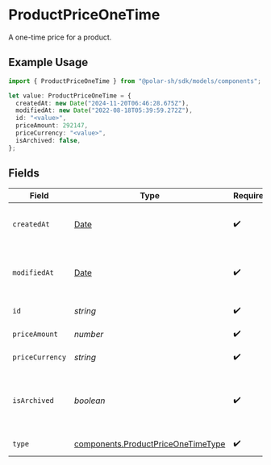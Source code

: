 # ProductPriceOneTime

A one-time price for a product.

## Example Usage

```typescript
import { ProductPriceOneTime } from "@polar-sh/sdk/models/components";

let value: ProductPriceOneTime = {
  createdAt: new Date("2024-11-20T06:46:28.675Z"),
  modifiedAt: new Date("2022-08-18T05:39:59.272Z"),
  id: "<value>",
  priceAmount: 292147,
  priceCurrency: "<value>",
  isArchived: false,
};
```

## Fields

| Field                                                                                         | Type                                                                                          | Required                                                                                      | Description                                                                                   |
| --------------------------------------------------------------------------------------------- | --------------------------------------------------------------------------------------------- | --------------------------------------------------------------------------------------------- | --------------------------------------------------------------------------------------------- |
| `createdAt`                                                                                   | [Date](https://developer.mozilla.org/en-US/docs/Web/JavaScript/Reference/Global_Objects/Date) | :heavy_check_mark:                                                                            | Creation timestamp of the object.                                                             |
| `modifiedAt`                                                                                  | [Date](https://developer.mozilla.org/en-US/docs/Web/JavaScript/Reference/Global_Objects/Date) | :heavy_check_mark:                                                                            | Last modification timestamp of the object.                                                    |
| `id`                                                                                          | *string*                                                                                      | :heavy_check_mark:                                                                            | The ID of the price.                                                                          |
| `priceAmount`                                                                                 | *number*                                                                                      | :heavy_check_mark:                                                                            | The price in cents.                                                                           |
| `priceCurrency`                                                                               | *string*                                                                                      | :heavy_check_mark:                                                                            | The currency.                                                                                 |
| `isArchived`                                                                                  | *boolean*                                                                                     | :heavy_check_mark:                                                                            | Whether the price is archived and no longer available.                                        |
| `type`                                                                                        | [components.ProductPriceOneTimeType](../../models/components/productpriceonetimetype.md)      | :heavy_check_mark:                                                                            | The type of the price.                                                                        |